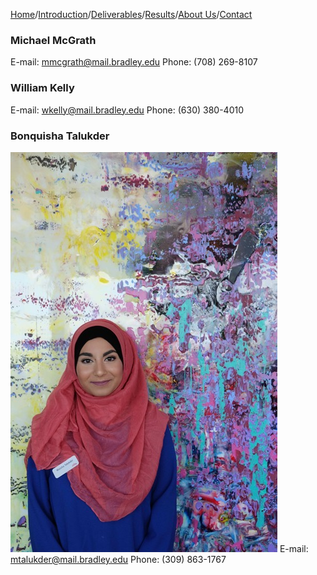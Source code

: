 
[Home](./index.md)/[Introduction](./introduction.md)/[Deliverables](./deliverables.md)/[Results](./results.md)/[About Us](./aboutus.md)/[Contact](contact.md)

### Michael McGrath
E-mail: mmcgrath@mail.bradley.edu
Phone: (708) 269-8107

### William Kelly
E-mail: wkelly@mail.bradley.edu
Phone: (630) 380-4010


### Bonquisha Talukder
![alt text](IMG_2704.JPG)
E-mail: mtalukder@mail.bradley.edu
Phone: (309) 863-1767
